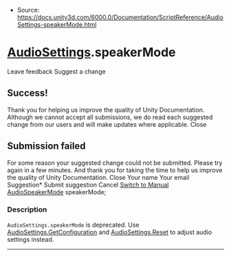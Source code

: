 * Source: https://docs.unity3d.com/6000.0/Documentation/ScriptReference/AudioSettings-speakerMode.html

#  [AudioSettings](https://docs.unity3d.com/6000.0/Documentation/ScriptReference/AudioSettings.html).speakerMode
Leave feedback
Suggest a change
## Success!
Thank you for helping us improve the quality of Unity Documentation. Although we cannot accept all submissions, we do read each suggested change from our users and will make updates where applicable.
Close
## Submission failed
For some reason your suggested change could not be submitted. Please <a>try again</a> in a few minutes. And thank you for taking the time to help us improve the quality of Unity Documentation.
Close
Your name Your email Suggestion* Submit suggestion
Cancel
[Switch to Manual](https://docs.unity3d.com/6000.0/Documentation/Manual/class-AudioSettings.html "Go to AudioSettings Component in the Manual")
[AudioSpeakerMode](https://docs.unity3d.com/6000.0/Documentation/ScriptReference/AudioSpeakerMode.html) speakerMode; 
### Description
`AudioSettings.speakerMode` is deprecated. Use [AudioSettings.GetConfiguration](https://docs.unity3d.com/6000.0/Documentation/ScriptReference/AudioSettings.GetConfiguration.html) and [AudioSettings.Reset](https://docs.unity3d.com/6000.0/Documentation/ScriptReference/AudioSettings.Reset.html) to adjust audio settings instead.
* * *
